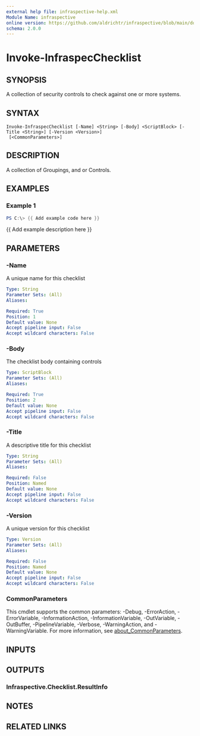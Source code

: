 ```yaml
---
external help file: infraspective-help.xml
Module Name: infraspective
online version: https://github.com/aldrichtr/infraspective/blob/main/docs/help/Invoke-InfraspecChecklist.md
schema: 2.0.0
---
```


# Invoke-InfraspecChecklist

## SYNOPSIS
A collection of security controls to check against one or more systems.

## SYNTAX

```
Invoke-InfraspecChecklist [-Name] <String> [-Body] <ScriptBlock> [-Title <String>] [-Version <Version>]
 [<CommonParameters>]
```

## DESCRIPTION
A collection of Groupings, and or Controls.

## EXAMPLES

### Example 1
```powershell
PS C:\> {{ Add example code here }}
```

{{ Add example description here }}

## PARAMETERS

### -Name
A unique name for this checklist

```yaml
Type: String
Parameter Sets: (All)
Aliases:

Required: True
Position: 1
Default value: None
Accept pipeline input: False
Accept wildcard characters: False
```

### -Body
The checklist body containing controls

```yaml
Type: ScriptBlock
Parameter Sets: (All)
Aliases:

Required: True
Position: 2
Default value: None
Accept pipeline input: False
Accept wildcard characters: False
```

### -Title
A descriptive title for this checklist

```yaml
Type: String
Parameter Sets: (All)
Aliases:

Required: False
Position: Named
Default value: None
Accept pipeline input: False
Accept wildcard characters: False
```

### -Version
A unique version for this checklist

```yaml
Type: Version
Parameter Sets: (All)
Aliases:

Required: False
Position: Named
Default value: None
Accept pipeline input: False
Accept wildcard characters: False
```

### CommonParameters
This cmdlet supports the common parameters: -Debug, -ErrorAction, -ErrorVariable, -InformationAction, -InformationVariable, -OutVariable, -OutBuffer, -PipelineVariable, -Verbose, -WarningAction, and -WarningVariable. For more information, see [about_CommonParameters](http://go.microsoft.com/fwlink/?LinkID=113216).

## INPUTS

## OUTPUTS

### Infraspective.Checklist.ResultInfo
## NOTES

## RELATED LINKS
